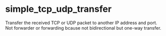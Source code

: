 # simple_tcp_udp_transfer
Transfer the received TCP or UDP packet to another IP address and port. Not forwarder or forwarding bcause not bidirectional but one-way transfer.
